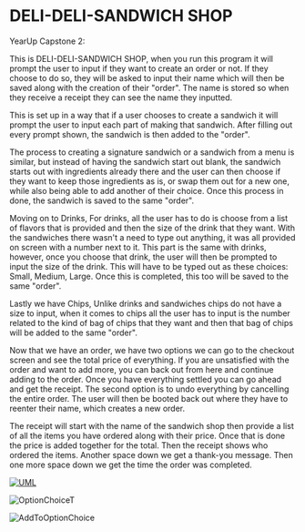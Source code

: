 # DELI-DELI-SANDWICH SHOP
YearUp Capstone 2:


This is DELI-DELI-SANDWICH SHOP, when you run this program
it will prompt the user to input if they want to create an order or not. 
If they choose to do so, they will be asked to input their name which will then
be saved along with the creation of their "order". The name is stored so when they 
receive a receipt they can see the name they inputted. 

This is set up in a way that if a user chooses to create a sandwich it will prompt the user to
input each part of making that sandwich. After filling out every prompt shown, the sandwich is then added
to the "order". 

The process to creating a signature sandwich or a sandwich from a menu is similar, but instead of having the sandwich
start out blank, the sandwich starts out with ingredients already there and the user can then choose if they want to 
keep those ingredients as is, or swap them out for a new one, while also being able to add another of their choice.
Once this process in done, the sandwich is saved to the same "order". 

Moving on to Drinks, For drinks, all the user has to do is choose from a list of flavors that is provided and then the 
size of the drink that they want. With the sandwiches there wasn't a need to type out anything, it was all provided on
screen with a number next to it. This part is the same with drinks, however, once you choose that drink, the user will
then be prompted to input the size of the drink. This will have to be typed out as these choices: Small, Medium, Large.
Once this is completed, this too will be saved to the same "order".

Lastly we have Chips, Unlike drinks and sandwiches chips do not have a size to input, when it comes to chips all the
user has to input is the number related to the kind of bag of chips that they want and then that bag of chips will be
added to the same "order".

Now that we have an order, we have two options we can go to the checkout screen and see the total price of everything. 
If you are unsatisfied with the order and want to add more, you can back out from here and continue adding to the order. 
Once you have everything settled you can go ahead and get the receipt. The second option is to undo everything by cancelling
the entire order. The user will then be booted back out where they have to reenter their name, which creates a new order.

The receipt will start with the name of the sandwich shop then provide a list of all the items you have ordered along with 
their price. Once that is done the price is added together for the total. Then the receipt shows who ordered the items.
Another space down we get a thank-you message. Then one more space down we get the time the order was completed.


[![UML](https://github.com/user-attachments/assets/f74a1240-3b88-4409-b0ee-c505ef2e4f49)](https://github-production-user-asset-6210df.s3.amazonaws.com/60491599/448558105-f74a1240-3b88-4409-b0ee-c505ef2e4f49.svg?X-Amz-Algorithm=AWS4-HMAC-SHA256&X-Amz-Credential=AKIAVCODYLSA53PQK4ZA%2F20250529%2Fus-east-1%2Fs3%2Faws4_request&X-Amz-Date=20250529T135003Z&X-Amz-Expires=300&X-Amz-Signature=5febb90542ee82c04776a635c1696f9fea68f8fd82f39adc816000003e3ae4ce&X-Amz-SignedHeaders=host)


![OptionChoiceT](https://github.com/user-attachments/assets/5426cd17-1763-43d8-815f-b2d8b2c2b0fa)


![AddToOptionChoice](https://github.com/user-attachments/assets/88278e68-8df2-4136-ac7c-7f3a7475df23)



